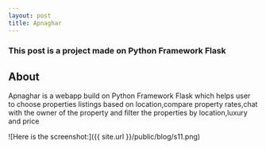 ```yaml
---
layout: post
title: Apnaghar
---
```


### This post is a project made on Python Framework Flask


## About

Apnaghar is a webapp build on Python Framework Flask which helps user to choose properties listings based on location,compare property rates,chat with the owner of the property and filter the properties by location,luxury and price<br/>


![Here is the screenshot:]({{ site.url }}/public/blog/s11.png)









